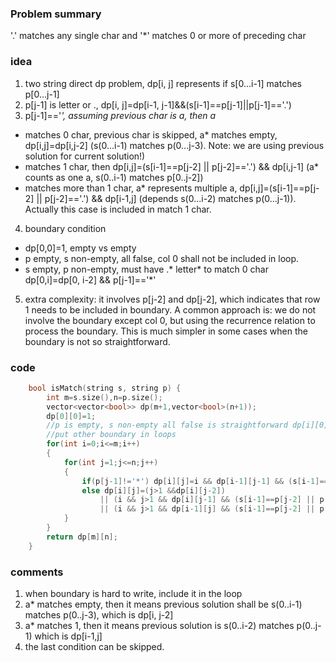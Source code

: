 ### Problem summary
'.' matches any single char and 
'*' matches 0 or more of preceding char

### idea
1. two string direct dp problem, dp[i, j] represents if s[0...i-1] matches p[0...j-1]
2. p[j-1] is letter or ., dp[i, j]=dp[i-1, j-1]&&(s[i-1]==p[j-1]||p[j-1]=='.')
3. p[j-1]=='*', assuming previous char is a, then a*
  - matches 0 char, previous char is skipped, a* matches empty, dp[i,j]=dp[i,j-2] (s(0...i-1) matches p(0...j-3). Note: we are using previous solution for current solution!)
  - matches 1 char, then dp[i,j]=(s[i-1]==p[j-2] || p[j-2]=='.') && dp[i,j-1] (a* counts as one a, s(0..i-1) matches p[0..j-2])
  - matches more than 1 char, a* represents multiple a, dp[i,j]=(s[i-1]==p[j-2] || p[j-2]=='.') && dp[i-1,j] (depends s(0...i-2) matches p(0...j-1)). Actually this case is included in match 1 char.
4. boundary condition
  - dp[0,0]=1, empty vs empty
  - p empty, s non-empty, all false, col 0 shall not be included in loop.
  - s empty, p non-empty, must have .* letter* to match 0 char dp[0,i]=dp[0, i-2] && p[j-1]=='*'
5. extra complexity: it involves p[j-2] and dp[j-2], which indicates that row 1 needs to be included in boundary. A common approach is: we do not involve the boundary except col 0, but using the recurrence relation to process the boundary. This is much simpler in some cases when the boundary is not so straightforward.

### code
```cpp
    bool isMatch(string s, string p) {
        int m=s.size(),n=p.size();
        vector<vector<bool>> dp(m+1,vector<bool>(n+1));
        dp[0][0]=1;
        //p is empty, s non-empty all false is straightforward dp[i][0]=0
        //put other boundary in loops
        for(int i=0;i<=m;i++)
        {
            for(int j=1;j<=n;j++)
            {
                if(p[j-1]!='*') dp[i][j]=i && dp[i-1][j-1] && (s[i-1]==p[j-1] || p[j-1]=='.');
                else dp[i][j]=(j>1 &&dp[i][j-2]) 
                    || (i && j>1 && dp[i][j-1] && (s[i-1]==p[j-2] || p[j-2]=='.'))
                    || (i && j>1 && dp[i-1][j] && (s[i-1]==p[j-2] || p[j-2]=='.'));
            }
        }
        return dp[m][n];
    }
  ```
  
  ### comments
  1. when boundary is hard to write, include it in the loop
  2. a* matches empty, then it means previous solution shall be s(0..i-1) matches p(0..j-3), which is dp[i, j-2]
  3. a* matches 1, then it means previous solution is s(0..i-2) matches p(0..j-1) which is dp[i-1,j]
  4. the last condition can be skipped.
